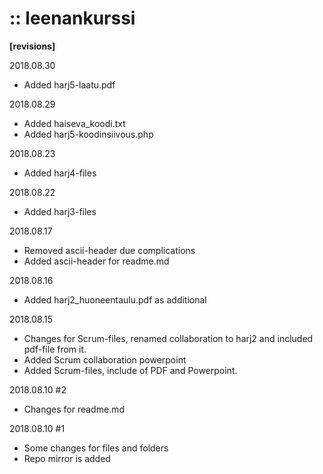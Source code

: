 # :: leenankurssi

**[revisions]**

2018.08.30
+ Added harj5-laatu.pdf

2018.08.29
+ Added haiseva_koodi.txt
+ Added harj5-koodinsiivous.php

2018.08.23
+ Added harj4-files 

2018.08.22
+ Added harj3-files

2018.08.17
+ Removed ascii-header due complications
+ Added ascii-header for readme.md

2018.08.16
+ Added harj2_huoneentaulu.pdf as additional

2018.08.15 
+ Changes for Scrum-files, renamed collaboration to harj2 and included pdf-file from it.
+ Added Scrum collaboration powerpoint
+ Added Scrum-files, include of PDF and Powerpoint.

2018.08.10 #2
+ Changes for readme.md

2018.08.10 #1
+ Some changes for files and folders
+ Repo mirror is added
